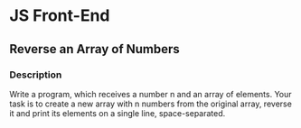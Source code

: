 # JS Front-End

## Reverse an Array of Numbers

### Description
Write a program, which receives a number n and an array of elements. Your task is to create 
a new array with n numbers from the original array, reverse it and print its elements on a single line, 
space-separated.
